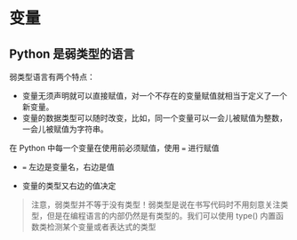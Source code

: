 # 变量

## Python 是弱类型的语言

弱类型语言有两个特点：

- 变量无须声明就可以直接赋值，对一个不存在的变量赋值就相当于定义了一个新变量。
- 变量的数据类型可以随时改变，比如，同一个变量可以一会儿被赋值为整数，一会儿被赋值为字符串。



在 Python 中每一个变量在使用前必须赋值，使用 `=` 进行赋值

- `=` 左边是变量名，右边是值

- 变量的类型又右边的值决定

> 注意，弱类型并不等于没有类型！弱类型是说在书写代码时不用刻意关注类型，但是在编程语言的内部仍然是有类型的。我们可以使用 type() 内置函数类检测某个变量或者表达式的类型

